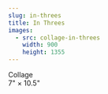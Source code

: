 ```yaml
---
slug: in-threes
title: In Threes
images:
  - src: collage-in-threes
    width: 900
    height: 1355
---
```

Collage  
7" × 10.5"